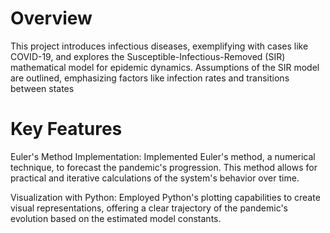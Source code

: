 # Overview
This project introduces infectious diseases, exemplifying with cases like COVID-19, and explores the Susceptible-Infectious-Removed (SIR) mathematical model for epidemic dynamics. Assumptions of the SIR model are outlined, emphasizing factors like infection rates and transitions between states

# Key Features
Euler's Method Implementation: Implemented Euler's method, a numerical technique, to forecast the pandemic's progression. This method allows for practical and iterative calculations of the system's behavior over time.

Visualization with Python: Employed Python's plotting capabilities to create visual representations, offering a clear trajectory of the pandemic's evolution based on the estimated model constants.
